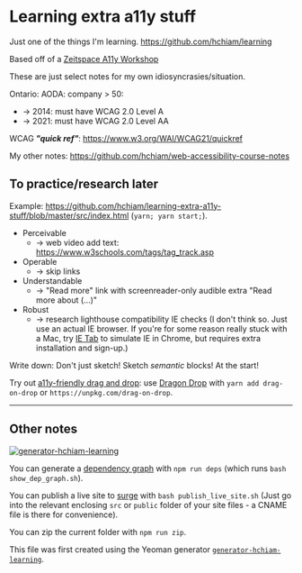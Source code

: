 # Learning extra a11y stuff

Just one of the things I'm learning. <https://github.com/hchiam/learning>

Based off of a [Zeitspace A11y Workshop](https://github.com/zeitspace/web-accessibility-session)

These are just select notes for my own idiosyncrasies/situation.

Ontario: AODA: company > 50:
  - -> 2014: must have WCAG 2.0 Level A
  - -> 2021: must have WCAG 2.0 Level AA

WCAG **_"quick ref"_**: <https://www.w3.org/WAI/WCAG21/quickref>

My other notes: <https://github.com/hchiam/web-accessibility-course-notes>

## To practice/research later

Example: <https://github.com/hchiam/learning-extra-a11y-stuff/blob/master/src/index.html> (`yarn; yarn start;`).

- Perceivable
  - -> web video add text: <https://www.w3schools.com/tags/tag_track.asp>
- Operable
  - -> skip links
- Understandable
  - -> "Read more" link with screenreader-only audible extra "Read more about (...)"
- Robust
  - -> research lighthouse compatibility IE checks (I don't think so. Just use an actual IE browser. If you're for some reason really stuck with a Mac, try [IE Tab](https://chrome.google.com/webstore/detail/ie-tab/hehijbfgiekmjfkfjpbkbammjbdenadd?hl=en-US) to simulate IE in Chrome, but requires extra installation and sign-up.)

Write down: Don't just sketch! Sketch _semantic_ blocks! At the start!

Try out [a11y-friendly drag and drop](https://www.smashingmagazine.com/2018/01/dragon-drop-accessible-list-reordering/): use [Dragon Drop](https://schne324.github.io/dragon-drop/demo/) with `yarn add drag-on-drop` or `https://unpkg.com/drag-on-drop`.

---

## Other notes

[![generator-hchiam-learning](https://img.shields.io/badge/built%20with-generator--hchiam--learning-brightgreen.svg)](https://github.com/hchiam/generator-hchiam-learning) 

You can generate a [dependency graph](https://github.com/hchiam/learning-dependency-cruiser) with `npm run deps` (which runs `bash show_dep_graph.sh`).

You can publish a live site to [surge](https://github.com/hchiam/learning-surge) with `bash publish_live_site.sh` (Just go into the relevant enclosing `src` or `public` folder of your site files - a CNAME file is there for convenience).

You can zip the current folder with `npm run zip`.

This file was first created using the Yeoman generator [`generator-hchiam-learning`](https://www.npmjs.com/package/generator-hchiam-learning).
